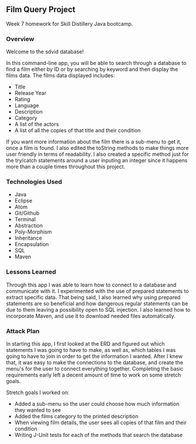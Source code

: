 ## Film Query Project

Week 7 homework for Skill Distillery Java bootcamp.

### Overview

Welcome to the sdvid database!

In this command-line app, you will be able to search through a database to find a film either by ID or by searching by keyword and then display the films data.  The films data displayed includes:

* Title
* Release Year
* Rating
* Language
* Description
* Category
* A list of the actors
* A list of all the copies of that title and their condition

If you want more information about the film there is a sub-menu to get it, once a film is found.  I also edited the toString methods to make things more user friendly in terms of readability.  I also created a specific method just for the try/catch statements around a user inputing an integer since it happens more than a couple times throughout this project.

### Technologies Used

* Java
* Eclipse
* Atom
* Git/Github
* Terminal
* Abstraction
* Poly-Morphism
* Inheritance
* Encapsulation
* SQL
* Maven

### Lessons Learned

Through this app I was able to learn how to connect to a database and communicate with it.  I experimented with the use of prepared statements to extract specific data.  That being said, I also learned why using prepared statements are so beneficial and how dangerous regular statements can be due to them leaving a possibility open to SQL injection.  I also learned how to incorporate Maven, and use it to download needed files automatically.

### Attack Plan

In starting this app, I first looked at the ERD and figured out which statements I was going to have to make, as well as, which tables I was going to have to join in order to get the information I wanted.  After I knew that, it was easy to make the connections to the database, and create the menu's for the user to connect everything together.  Completing the basic requirements early left a decent amount of time to work on some stretch goals.

Stretch goals I worked on:

* Added a sub-menu so the user could choose how much information they wanted to see
* Added the films category to the printed description
* When viewing film details, the user sees all copies of that film and their condition
* Writing J-Unit tests for each of the methods that search the database
